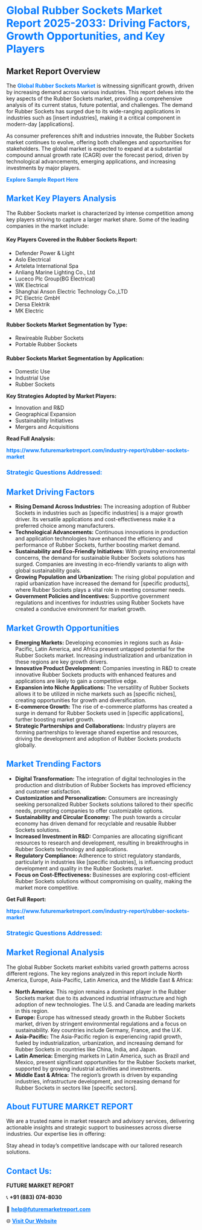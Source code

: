 <h1 style="color: #007BFF;">Global Rubber Sockets Market Report 2025-2033: Driving Factors, Growth Opportunities, and Key Players</h1>

<section id="overview">
<h2>Market Report Overview</h2>
<p>The <a href="https://www.futuremarketreport.com/industry-report/rubber-sockets-market" style="color: #007BFF; text-decoration: none;"><strong>Global Rubber Sockets Market</strong></a> is witnessing significant growth, driven by increasing demand across various industries. This report delves into the key aspects of the Rubber Sockets market, providing a comprehensive analysis of its current status, future potential, and challenges. The demand for Rubber Sockets has surged due to its wide-ranging applications in industries such as [insert industries], making it a critical component in modern-day [applications].</p>
<p>As consumer preferences shift and industries innovate, the Rubber Sockets market continues to evolve, offering both challenges and opportunities for stakeholders. The global market is expected to expand at a substantial compound annual growth rate (CAGR) over the forecast period, driven by technological advancements, emerging applications, and increasing investments by major players.</p>
</section>

<section id="overview">
<p><a href="https://www.futuremarketreport.com/request-sample/reportId=112968" style="color: #007BFF; text-decoration: none;"><strong>Explore Sample Report Here</strong></a></p>
</section>

<section id="key-players">
<h2 style="color: #007BFF;">Market Key Players Analysis</h2>
<p>The Rubber Sockets market is characterized by intense competition among key players striving to capture a larger market share. Some of the leading companies in the market include:</p>
<h4>Key Players Covered in the Rubber Sockets Report:</h4>
<ul><li>Defender Power &amp; Light</li><li>Aslo Electrical</li><li>Arteleta International Spa</li><li>Anliang Marine Lighting Co., Ltd</li><li>Luceco Plc Group(BG Electrical)</li><li>WK Electrical</li><li>Shanghai Anson Electric Technology Co.,LTD</li><li>PC Electric GmbH</li><li>Dersa Elektrik</li><li>MK Electric</li></ul>
<h4>Rubber Sockets Market Segmentation by Type:</h4>
<ul><li>Rewireable Rubber Sockets</li><li>Portable Rubber Sockets</li></ul>

<h4>Rubber Sockets Market Segmentation by Application:</h4>
<ul><li>Domestic Use</li><li>Industrial Use</li><li>Rubber Sockets</li></ul>
<p><strong>Key Strategies Adopted by Market Players:</strong></p>
<ul>
<li>Innovation and R&D</li>
<li>Geographical Expansion</li>
<li>Sustainability Initiatives</li>
<li>Mergers and Acquisitions</li>
</ul>
</section>

<section>
<p><strong>Read Full Analysis: </strong></p><a href="https://www.futuremarketreport.com/industry-report/rubber-sockets-market" style="color: #007BFF; text-decoration: none;"><strong>https://www.futuremarketreport.com/industry-report/rubber-sockets-market</strong></a>
<h3 style="color: #007BFF;">Strategic Questions Addressed:</h3>
</section>

<section id="driving-factors">
<h2 style="color: #007BFF;">Market Driving Factors</h2>
<ul>
<li><strong>Rising Demand Across Industries:</strong> The increasing adoption of Rubber Sockets in industries such as [specific industries] is a major growth driver. Its versatile applications and cost-effectiveness make it a preferred choice among manufacturers.</li>
<li><strong>Technological Advancements:</strong> Continuous innovations in production and application technologies have enhanced the efficiency and performance of Rubber Sockets, further boosting market demand.</li>
<li><strong>Sustainability and Eco-Friendly Initiatives:</strong> With growing environmental concerns, the demand for sustainable Rubber Sockets solutions has surged. Companies are investing in eco-friendly variants to align with global sustainability goals.</li>
<li><strong>Growing Population and Urbanization:</strong> The rising global population and rapid urbanization have increased the demand for [specific products], where Rubber Sockets plays a vital role in meeting consumer needs.</li>
<li><strong>Government Policies and Incentives:</strong> Supportive government regulations and incentives for industries using Rubber Sockets have created a conducive environment for market growth.</li>
</ul>
</section>

<section id="growth-opportunities">
<h2 style="color: #007BFF;">Market Growth Opportunities</h2>
<ul>
<li><strong>Emerging Markets:</strong> Developing economies in regions such as Asia-Pacific, Latin America, and Africa present untapped potential for the Rubber Sockets market. Increasing industrialization and urbanization in these regions are key growth drivers.</li>
<li><strong>Innovative Product Development:</strong> Companies investing in R&D to create innovative Rubber Sockets products with enhanced features and applications are likely to gain a competitive edge.</li>
<li><strong>Expansion into Niche Applications:</strong> The versatility of Rubber Sockets allows it to be utilized in niche markets such as [specific niches], creating opportunities for growth and diversification.</li>
<li><strong>E-commerce Growth:</strong> The rise of e-commerce platforms has created a surge in demand for Rubber Sockets used in [specific applications], further boosting market growth.</li>
<li><strong>Strategic Partnerships and Collaborations:</strong> Industry players are forming partnerships to leverage shared expertise and resources, driving the development and adoption of Rubber Sockets products globally.</li>
</ul>
</section>

<section id="trending-factors">
<h2 style="color: #007BFF;">Market Trending Factors</h2>
<ul>
<li><strong>Digital Transformation:</strong> The integration of digital technologies in the production and distribution of Rubber Sockets has improved efficiency and customer satisfaction.</li>
<li><strong>Customization and Personalization:</strong> Consumers are increasingly seeking personalized Rubber Sockets solutions tailored to their specific needs, prompting companies to offer customizable options.</li>
<li><strong>Sustainability and Circular Economy:</strong> The push towards a circular economy has driven demand for recyclable and reusable Rubber Sockets solutions.</li>
<li><strong>Increased Investment in R&D:</strong> Companies are allocating significant resources to research and development, resulting in breakthroughs in Rubber Sockets technology and applications.</li>
<li><strong>Regulatory Compliance:</strong> Adherence to strict regulatory standards, particularly in industries like [specific industries], is influencing product development and quality in the Rubber Sockets market.</li>
<li><strong>Focus on Cost-Effectiveness:</strong> Businesses are exploring cost-efficient Rubber Sockets solutions without compromising on quality, making the market more competitive.</li>
</ul>
</section>

<section>
<p><strong>Get Full Report: </strong></p><a href="https://www.futuremarketreport.com/industry-report/rubber-sockets-market" style="color: #007BFF; text-decoration: none;"><strong>https://www.futuremarketreport.com/industry-report/rubber-sockets-market</strong></a>
<h3 style="color: #007BFF;">Strategic Questions Addressed:</h3>
</section>


<section id="regional-analysis">
<h2 style="color: #007BFF;">Market Regional Analysis</h2>
<p>The global Rubber Sockets market exhibits varied growth patterns across different regions. The key regions analyzed in this report include North America, Europe, Asia-Pacific, Latin America, and the Middle East & Africa:</p>
<ul>
<li><strong>North America:</strong> This region remains a dominant player in the Rubber Sockets market due to its advanced industrial infrastructure and high adoption of new technologies. The U.S. and Canada are leading markets in this region.</li>
<li><strong>Europe:</strong> Europe has witnessed steady growth in the Rubber Sockets market, driven by stringent environmental regulations and a focus on sustainability. Key countries include Germany, France, and the U.K.</li>
<li><strong>Asia-Pacific:</strong> The Asia-Pacific region is experiencing rapid growth, fueled by industrialization, urbanization, and increasing demand for Rubber Sockets in countries like China, India, and Japan.</li>
<li><strong>Latin America:</strong> Emerging markets in Latin America, such as Brazil and Mexico, present significant opportunities for the Rubber Sockets market, supported by growing industrial activities and investments.</li>
<li><strong>Middle East & Africa:</strong> The region’s growth is driven by expanding industries, infrastructure development, and increasing demand for Rubber Sockets in sectors like [specific sectors].</li>
</ul>
</section>

<footer>
<h2 style="color: #007BFF;">About FUTURE MARKET REPORT</h2>
<p>We are a trusted name in market research and advisory services, delivering actionable insights and strategic support to businesses across diverse industries. Our expertise lies in offering:</p>

<p>Stay ahead in today’s competitive landscape with our tailored research solutions.</p>

<h2 style="color: #007BFF;">Contact Us:</h2>
<p><strong>FUTURE MARKET REPORT</strong></p>
<p>📞 <strong>+91 (883) 074-8030</strong></p>
<p>📧 <strong><a href="mailto:help@futuremarketreport.com" style="color: #007BFF;">help@futuremarketreport.com</a></strong></p>
<p>🌐 <strong><a href="https://www.futuremarketreport.com/" style="color: #007BFF;">Visit Our Website</a></strong></p>
</footer>